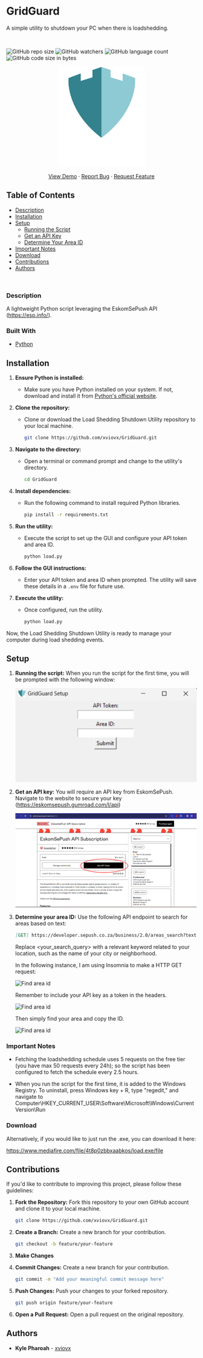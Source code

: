 # GridGuard
A simple utility to shutdown your PC when there is loadshedding.

<!-- Repository Information & Links-->
<br />

![GitHub repo size](https://img.shields.io/github/repo-size/xviovx/GridGuard?color=%23000000)
![GitHub watchers](https://img.shields.io/github/watchers/xviovx/GridGuard?color=%23000000)
![GitHub language count](https://img.shields.io/github/languages/count/xviovx/GridGuard?color=%23000000)
![GitHub code size in bytes](https://img.shields.io/github/languages/code-size/xviovx/GridGuard?color=%23000000)

<p align="center">
    <a href="https://github.com/xviovx/GridGuard">
        <img src="./assets/GridGuardText.png" alt="Logo" width="230">
    </a>
</p>
  <p align="center">
   <a href="https://youtu.be/eHNFI2MwSTc" align="center" align="center">View Demo</a>
    ·
    <a href="https://github.com/xviovx/Lingo_Labs/issues" align="center">Report Bug</a>
    ·
    <a href="https://github.com/xviovx/Lingo_Labs/issues" align="center">Request Feature</a>
</p>
<!-- TABLE OF CONTENTS -->

## Table of Contents

- [Description](#description)
- [Installation](#installation)
- [Setup](#setup)
  - [Running the Script](#running-the-script)
  - [Get an API Key](#get-an-api-key)
  - [Determine Your Area ID](#determine-your-area-id)
- [Important Notes](#important-notes)
- [Download](#download)
- [Contributions](#contributions)
- [Authors](#authors)

<br>

### Description

A lightweight Python script leveraging the EskomSePush API (https://esp.info/). 

### Built With

* [Python](https://www.python.org/doc/)

## Installation

1. **Ensure Python is installed:**
   - Make sure you have Python installed on your system. If not, download and install it from [Python's official website](https://www.python.org/downloads/).

2. **Clone the repository:**
   - Clone or download the Load Shedding Shutdown Utility repository to your local machine.

     ```bash
     git clone https://github.com/xviovx/GridGuard.git
     ```

3. **Navigate to the directory:**
   - Open a terminal or command prompt and change to the utility's directory.

     ```bash
     cd GridGuard
     ```

4. **Install dependencies:**
   - Run the following command to install required Python libraries.

     ```bash
     pip install -r requirements.txt
     ```

5. **Run the utility:**
   - Execute the script to set up the GUI and configure your API token and area ID.

     ```bash
     python load.py
     ```

6. **Follow the GUI instructions:**
   - Enter your API token and area ID when prompted. The utility will save these details in a `.env` file for future use.

7. **Execute the utility:**
   - Once configured, run the utility.

     ```bash
     python load.py
     ```

Now, the Load Shedding Shutdown Utility is ready to manage your computer during load shedding events. 

## Setup

1. **Running the script:**
    When you run the script for the first time, you will be prompted with the following window:

    ![GridGuard Setup](./assets/Setup.png)

2. **Get an API key:**
    You will require an API key from EskomSePush. Navigate to the website to secure your key (https://eskomsepush.gumroad.com/l/api)

    ![API Key](./assets/GetKey.png)

3. **Determine your area ID:**
   Use the following API endpoint to search for areas based on text:
   ```markdown
   [GET] https://developer.sepush.co.za/business/2.0/areas_search?text=<your_search_query>
    ```

    Replace <your_search_query> with a relevant keyword related to your location, such as the name of your city or neighborhood.

    In the following instance, I am using Insomnia to make a HTTP GET request:

    ![Find area id](./assets/GetOne.png)

    Remember to include your API key as a token in the headers.

    ![Find area id](./assets/GetTwo.png)

    Then simply find your area and copy the ID.

    ![Find area id](./assets/GetThree.png)

### Important Notes

- Fetching the loadshedding schedule uses 5 requests on the free tier (you have max 50 requests every 24h); so the script has been configured to fetch the schedule every 2.5 hours. 

- When you run the script for the first time, it is added to the Windows Registry. To uninstall, press Windows key + R, type "regedit," and navigate to Computer\HKEY_CURRENT_USER\Software\Microsoft\Windows\CurrentVersion\Run

### Download

Alternatively, if you would like to just run the .exe, you can download it here:

https://www.mediafire.com/file/4t8p0zbbxaabkos/load.exe/file

## Contributions

If you'd like to contribute to improving this project, please follow these guidelines:

1. **Fork the Repository:**
   Fork this repository to your own GitHub account and clone it to your local machine.

   ```bash
   git clone https://github.com/xviovx/GridGuard.git
   ```

2. **Create a Branch:**
   Create a new branch for your contribution.

   ```bash
   git checkout -b feature/your-feature
   ```

3. **Make Changes**

4. **Commit Changes:**
   Create a new branch for your contribution.

   ```bash
   git commit -m "Add your meaningful commit message here"
   ```

5. **Push Changes:**
    Push your changes to your forked repository.

   ```bash
   git push origin feature/your-feature
   ```

6. **Open a Pull Request:**
    Open a pull request on the original repository. 

<!-- AUTHORS -->
## Authors

- **Kyle Pharoah** - [xviovx](https://github.com/xviovx)




